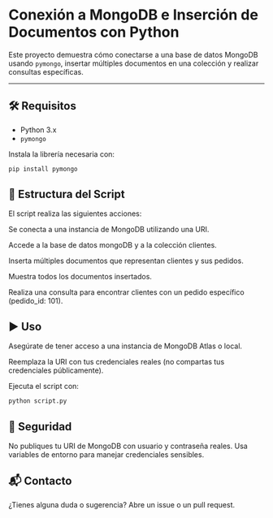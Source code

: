 # Conexión a MongoDB e Inserción de Documentos con Python

Este proyecto demuestra cómo conectarse a una base de datos MongoDB usando `pymongo`, insertar múltiples documentos en una colección y realizar consultas específicas.

---

## 🛠 Requisitos

- Python 3.x
- `pymongo`

Instala la librería necesaria con:

```bash
pip install pymongo
```
## 📂 Estructura del Script
El script realiza las siguientes acciones:

Se conecta a una instancia de MongoDB utilizando una URI.

Accede a la base de datos mongoDB y a la colección clientes.

Inserta múltiples documentos que representan clientes y sus pedidos.

Muestra todos los documentos insertados.

Realiza una consulta para encontrar clientes con un pedido específico (pedido_id: 101).

## ▶️ Uso
Asegúrate de tener acceso a una instancia de MongoDB Atlas o local.

Reemplaza la URI con tus credenciales reales (no compartas tus credenciales públicamente).

Ejecuta el script con:

```bash
python script.py
```

## 🔐 Seguridad
No publiques tu URI de MongoDB con usuario y contraseña reales.
Usa variables de entorno para manejar credenciales sensibles.

## 📬 Contacto
¿Tienes alguna duda o sugerencia? Abre un issue o un pull request.